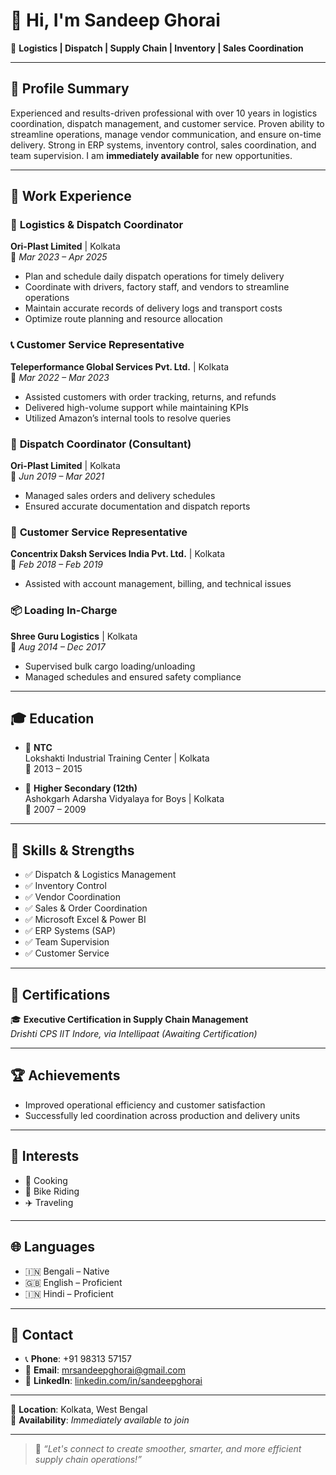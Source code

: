 # 👋 Hi, I'm Sandeep Ghorai

🎯 **Logistics | Dispatch | Supply Chain | Inventory | Sales Coordination**

---

## 🧾 Profile Summary

Experienced and results-driven professional with over 10 years in logistics coordination, dispatch management, and customer service. Proven ability to streamline operations, manage vendor communication, and ensure on-time delivery. Strong in ERP systems, inventory control, sales coordination, and team supervision. I am **immediately available** for new opportunities.

---

## 💼 Work Experience

### 🚚 **Logistics & Dispatch Coordinator**  
**Ori-Plast Limited** | Kolkata  
📅 *Mar 2023 – Apr 2025*  
- Plan and schedule daily dispatch operations for timely delivery  
- Coordinate with drivers, factory staff, and vendors to streamline operations  
- Maintain accurate records of delivery logs and transport costs  
- Optimize route planning and resource allocation  

### 📞 **Customer Service Representative**  
**Teleperformance Global Services Pvt. Ltd.** | Kolkata  
📅 *Mar 2022 – Mar 2023*  
- Assisted customers with order tracking, returns, and refunds  
- Delivered high-volume support while maintaining KPIs  
- Utilized Amazon’s internal tools to resolve queries  

### 🚛 **Dispatch Coordinator (Consultant)**  
**Ori-Plast Limited** | Kolkata  
📅 *Jun 2019 – Mar 2021*  
- Managed sales orders and delivery schedules  
- Ensured accurate documentation and dispatch reports  

### 📱 **Customer Service Representative**  
**Concentrix Daksh Services India Pvt. Ltd.** | Kolkata  
📅 *Feb 2018 – Feb 2019*  
- Assisted with account management, billing, and technical issues  

### 📦 **Loading In-Charge**  
**Shree Guru Logistics** | Kolkata  
📅 *Aug 2014 – Dec 2017*  
- Supervised bulk cargo loading/unloading  
- Managed schedules and ensured safety compliance  

---

## 🎓 Education

- 🏫 **NTC**  
  Lokshakti Industrial Training Center | Kolkata  
  📅 2013 – 2015

- 🏫 **Higher Secondary (12th)**  
  Ashokgarh Adarsha Vidyalaya for Boys | Kolkata  
  📅 2007 – 2009

---

## 🧠 Skills & Strengths

- ✅ Dispatch & Logistics Management  
- ✅ Inventory Control  
- ✅ Vendor Coordination  
- ✅ Sales & Order Coordination  
- ✅ Microsoft Excel & Power BI  
- ✅ ERP Systems (SAP)  
- ✅ Team Supervision  
- ✅ Customer Service  

---

## 📜 Certifications

🎓 **Executive Certification in Supply Chain Management**  
*Drishti CPS IIT Indore, via Intellipaat (Awaiting Certification)*

---

## 🏆 Achievements

- Improved operational efficiency and customer satisfaction  
- Successfully led coordination across production and delivery units  

---

## 🧭 Interests

- 🍳 Cooking  
- 🛵 Bike Riding  
- ✈️ Traveling  

---

## 🌐 Languages

- 🇮🇳 Bengali – Native  
- 🇬🇧 English – Proficient  
- 🇮🇳 Hindi – Proficient  

---

## 📇 Contact

- 📞 **Phone**: +91 98313 57157  
- 📧 **Email**: [mrsandeepghorai@gmail.com](mailto:mrsandeepghorai@gmail.com)  
- 🔗 **LinkedIn**: [linkedin.com/in/sandeepghorai](https://www.linkedin.com/in/sandeepghorai)

---

📍 **Location**: Kolkata, West Bengal  
📌 **Availability**: *Immediately available to join*

---

> 💬 *“Let's connect to create smoother, smarter, and more efficient supply chain operations!”*

